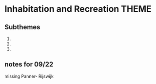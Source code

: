 # Inhabitation and Recreation THEME

## Subthemes

1. 
2. 
3. 

## notes for 09/22
missing Panner- Rijswijk
